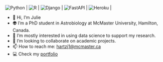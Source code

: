 ![Python](https://img.shields.io/badge/python-3670A0?style=for-the-badge&logo=python&logoColor=ffdd54) | 
![R](https://img.shields.io/badge/r-%23276DC3.svg?style=for-the-badge&logo=r&logoColor=white) | 
![Django](https://img.shields.io/badge/django-%23092E20.svg?style=for-the-badge&logo=django&logoColor=white) | 
![FastAPI](https://img.shields.io/badge/FastAPI-005571?style=for-the-badge&logo=fastapi) | 
![Heroku](https://img.shields.io/badge/heroku-%23430098.svg?style=for-the-badge&logo=heroku&logoColor=white) |

- 👋 Hi, I’m Julie
- 👽 I’m a PhD student in Astrobiology at McMaster University, Hamilton, Canada.
- 🌱 I’m mostly interested in using data science to support my research.
- 🧠 I’m looking to collaborate on academic projects.
- 📫 How to reach me: [hartzj1@mcmaster.ca](mailto:hartzj1@mcmaster.ca)
- 💻 Check my [portfolio](https://jhupiterz.github.io/)

<!---
jhupiterz/jhupiterz is a ✨ special ✨ repository because its `README.md` (this file) appears on your GitHub profile.
You can click the Preview link to take a look at your changes.
--->
